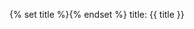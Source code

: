 {% set title %}<include src="text.md#title" inline trim />{% endset %}
<frontmatter>
title: {{ title }}
</frontmatter>


<include src="unit-inPage-asFlat.md" boilerplate />